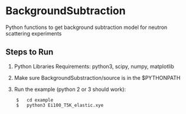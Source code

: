 # BackgroundSubtraction
Python functions to get background subtraction model for neutron scattering experiments


## Steps to Run

1. Python Libraries Requirements:  python3, scipy, numpy, matplotlib   
	
2. Make sure BackgroundSubstraction/source is in the $PYTHONPATH  

3. Run the example (python 2 or 3 should work):

```
	$	cd example
	$	python3 Ei100_T5K_elastic.xye
```